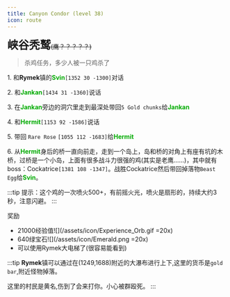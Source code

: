 ```yaml
---
title: Canyon Condor (level 38)
icon: route
---
```

<span style="font-size: 25px;">**峡谷秃鹫**</span>~~(鹰？？？？？)~~

>杀鸡任务，多少人被一只鸡杀了

<span class="stage-index">1.</span> 和**Rymek**镇的<font color=00AA00>**Svin**</font>`[1352 30 -1300]`对话

<span class="stage-index">2.</span> 和<font color=00AA00>**Jankan**</font>`[1434 31 -1360]`说话

<span class="stage-index">3.</span> 在<font color=00AA00>**Jankan**</font>旁边的洞穴里走到最深处带回`5 Gold chunks`给<font color=00AA00>**Jankan**</font>

<span class="stage-index">4.</span> 和<font color=00AA00>**Hermit**</font>`[1153 92 -1586]`说话

<span class="stage-index">5.</span> 带回 `Rare Rose` `[1055 112 -1683]`给<font color=00AA00>**Hermit**</font>

<span class="stage-index">6.</span> 从<font color=00AA00>**Hermit**</font>身后的桥一直向前走，走到一个岛上，岛和桥的对角上有座有坑的木桥，过桥是一个小岛，上面有很多战斗力很强的鸡(其实是老鹰……)，其中就有boss：Cockatrice`[1381 108 -1347]`。战胜Cockatrice然后带回掉落物`Beast Egg`给<font color=00AA00>**Svin**</font>。

:::tip
提示：这个鸡的一次喷火500+，有前摇火光，喷火是扇形的，持续大约3秒，注意闪避。
:::

奖励
+ 21000经验值![](/assets/icon/Experience_Orb.gif =20x)
+ 640绿宝石![](/assets/icon/Emerald.png =20x)
+ 可以使用Rymek大电梯了(很容易能看到)
  
:::tip
**Rymek**镇可以通过在(1249,1688)附近的大瀑布进行上下,这里的货币是`gold bar`,附近怪物掉落。

这里的村民是黄名,伤到了会来打你。小心被群殴死。
:::
